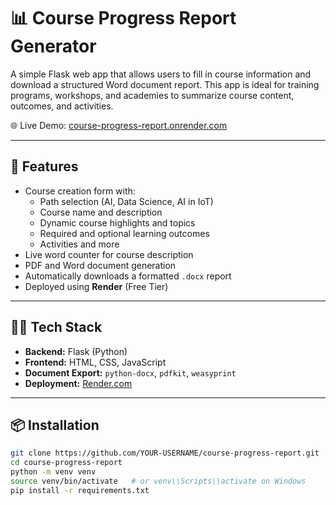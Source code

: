 # 📊 Course Progress Report Generator

A simple Flask web app that allows users to fill in course information and download a structured Word document report. This app is ideal for training programs, workshops, and academies to summarize course content, outcomes, and activities.

🌐 Live Demo: [course-progress-report.onrender.com](https://course-progress-report.onrender.com)

---

## 🚀 Features

- Course creation form with:
  - Path selection (AI, Data Science, AI in IoT)
  - Course name and description
  - Dynamic course highlights and topics
  - Required and optional learning outcomes
  - Activities and more
- Live word counter for course description
- PDF and Word document generation
- Automatically downloads a formatted `.docx` report
- Deployed using **Render** (Free Tier)

---

## 🧑‍💻 Tech Stack

- **Backend:** Flask (Python)
- **Frontend:** HTML, CSS, JavaScript
- **Document Export:** `python-docx`, `pdfkit`, `weasyprint`
- **Deployment:** [Render.com](https://render.com)


---

## 📦 Installation

```bash
git clone https://github.com/YOUR-USERNAME/course-progress-report.git
cd course-progress-report
python -m venv venv
source venv/bin/activate   # or venv\\Scripts\\activate on Windows
pip install -r requirements.txt
